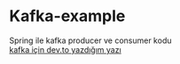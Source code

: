 # Kafka-example
 Spring ile kafka producer ve consumer kodu<br/>[kafka için dev.to yazdığım yazı](https://dev.to/eyupakdniz/kafka-ve-kraft-2fkg)
